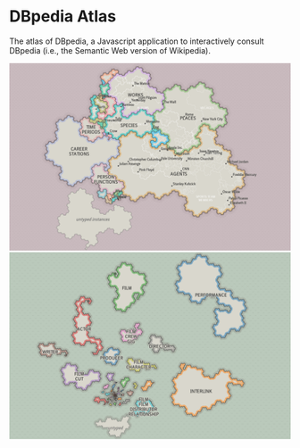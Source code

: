 # DBpedia Atlas
The atlas of DBpedia, a Javascript application to interactively consult DBpedia (i.e., the Semantic Web version of Wikipedia).

![dbpedia](dbpedia.png)
![linkedmdb](linkedmdb.png)
